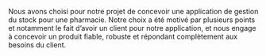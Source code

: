 Nous avons choisi pour notre projet de concevoir une application de gestion du stock  pour une pharmacie. Notre choix a été motivé par plusieurs points et notamment le fait d’avoir un client pour notre application, et  nous engage à concevoir un produit fiable, robuste et répondant complètement aux besoins du client.